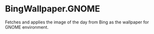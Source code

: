 # BingWallpaper.GNOME
Fetches and applies the image of the day from Bing as the wallpaper for GNOME environment.
